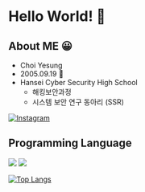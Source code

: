 # Hello World! 🙌  

## About ME 😀
- Choi Yesung
- 2005.09.19 🐔
- Hansei Cyber Security High School
  - 해킹보안과정
  - 시스템 보안 연구 동아리 (SSR)

[![Instagram](https://img.shields.io/badge/Instagram-e4405f?style=for-the-badge&logo=instagram&logoColor=white)](https://www.instagram.com/dPtjd_/)

## Programming Language
<img src="https://img.shields.io/badge/C-A8B9CC?style=flat-square&logo=C&logoColor=white"/></a>
<img src="https://img.shields.io/badge/Python-3766AB?style=flat-square&logo=Python&logoColor=white"/></a>

[![Top Langs](https://github-readme-stats.vercel.app/api/top-langs/?username=CHOIYESUNG&layout=compact&theme=dracula)](https://github.com/CHOIYESUNG)
